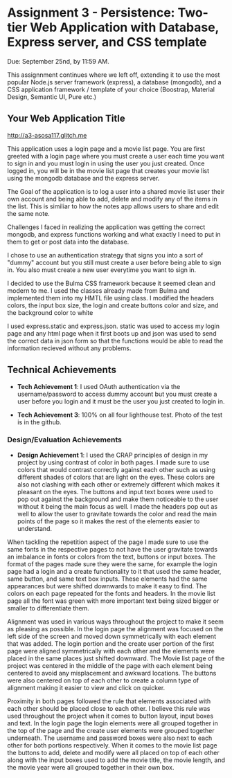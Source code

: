 Assignment 3 - Persistence: Two-tier Web Application with Database, Express server, and CSS template
===

Due: September 25nd, by 11:59 AM.

This assignnment continues where we left off, extending it to use the most popular Node.js server framework (express), 
a database (mongodb), and a CSS application framework / template of your choice (Boostrap, Material Design, Semantic UI, Pure etc.)


## Your Web Application Title

http://a3-asosa117.glitch.me


This application uses a login page and a movie list page. You are first greeted with a login page where you must
create a user each time you want to sign in and you must login in using the user you just created. Once logged in, 
you will be in the movie list page that creates your movie list using the mongodb database and the express server.


The Goal of the application is to log a user into a shared movie list user their own account and being able to add,
delete and modify any of the items in the list. This is similiar to how the notes app allows users to share and edit 
the same note. 

Challenges I faced in realizing the application was getting the correct mongodb, and express functions working
and what exactly I need to put in them to get or post data into the database.

I chose to use an authentication strategy that signs you into a sort of "dummy" account but you still must create a user
before being able to sign in. You also must create a new user everytime you want to sign in.

I decided to use the Bulma CSS framework because it seemed clean and modern to me. I used the classes already made 
from Bulma and implemented them into my HMTL file using class. I modified the headers colors, the input box size,
the login and create buttons color and size, and the background color to white

I used express.static and express.json. static was used to access my login page and any html page when it first boots up
and json was used to send the correct data in json form so that the functions would be able to read the information recieved
without any problems.

## Technical Achievements
- **Tech Achievement 1**: I used OAuth authentication via the username/password to access dummy account but you must create
a user before you login and it must be the user you just created to login in.

- **Tech Achievement 3**: 100% on all four lighthouse test. Photo of the test is in the github.


### Design/Evaluation Achievements
- **Design Achievement 1**: I used the CRAP principles of design in my project by using contrast of color in both pages. 
I made sure to use colors that would contrast correctly against each other such as using different shades of colors that are 
light on the eyes. These colors are also not clashing with each other or extremely different which makes it pleasant on the eyes. 
The buttons and input text boxes were used to pop out against the background and make them noticeable to the user without it being the 
main focus as well. I made the headers pop out as well to allow the user to gravitate towards the color and read the main points of the
page so it makes the rest of the elements easier to understand. 

When tackling the repetition aspect of the page I made sure to use the same fonts in the respective pages to not have the user gravitate
towards an imbalance in fonts or colors from the text, buttons or input boxes. The format of the pages made sure they were the same, for
example the login page had a login and a create functionality to it that used the same header, same button, and same text box inputs.
These elements had the same appearances but were shifted downwards to make it easy to find. The colors on each page repeated for the
fonts and headers. In the movie list page all the font was green with more important text being sized bigger or smaller to differentiate
them.

Alignment was used in various ways throughout the project to make it seem as pleasing as possible. In the login page the alignment was 
focused on the left side of the screen and moved down symmetrically with each element that was added. The login portion and the create 
user portion of the first page were aligned symmetrically with each other and the elements were placed in the same places just shifted 
downward. The Movie list page of the project was centered in the middle of the page with each element being centered to avoid any 
misplacement and awkward locations. The buttons were also centered on top of each other to create a column type of alignment making it 
easier to view and click on quicker.

Proximity in both pages followed the rule that elements associated with each other should be placed close to each other.
I believe this rule was used throughout the project when it comes to button layout, input boxes and text. In the login page the
login elements were all grouped together in the top of the page and the create user elements were grouped together underneath.
The username and password boxes were also next to each other for both portions respectively. When it comes to the movie list page
the buttons to add, delete and modify were all placed on top of each other along with the input boxes used to add the movie title,
the movie length, and the movie year were all grouped together in their own box.


